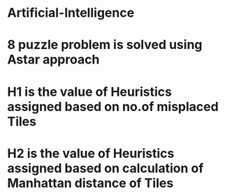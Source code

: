# Artificial-Intelligence
# 8 puzzle problem is solved using Astar approach 
# H1 is the value of Heuristics assigned based on no.of misplaced Tiles
# H2 is the value of Heuristics assigned based on calculation of Manhattan distance of Tiles
